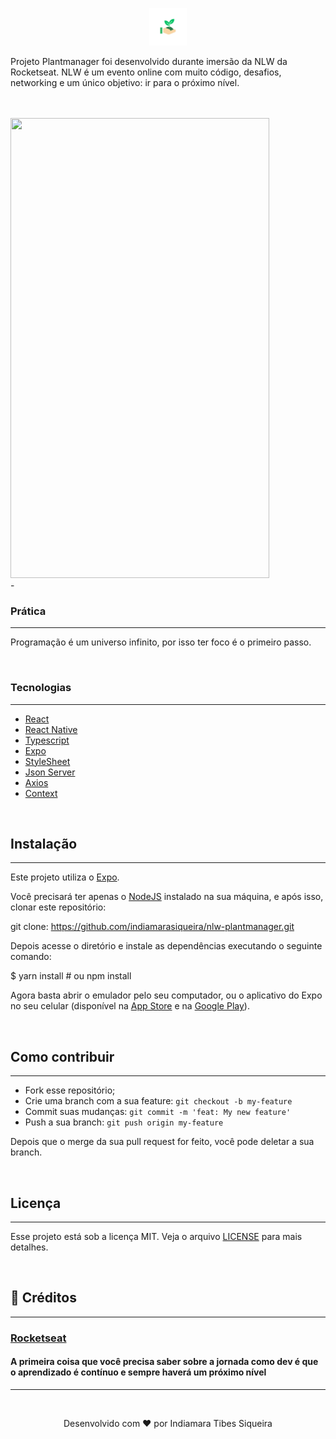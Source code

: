 
<p align="center" justifyContent='center' >
<img src="assets/adaptive-icon.png" width="60" height="60"/>
</p>


Projeto Plantmanager foi desenvolvido durante imersão da NLW da Rocketseat. NLW é um evento online com muito código, desafios, networking e um único objetivo: ir para o próximo nível.  

<br>
<br>


<img src="src/assets/plantmanager.gif" width="414" height="736" />

<br>
-
<br>

### Prática
---
Programação é um universo infinito, por isso ter foco é o primeiro passo.

 <br>

### Tecnologias
---
* [React](https://expo.io/)
* [React Native](https://reactnative.dev/)
* [Typescript](https://www.typescriptlang.org/)
* [Expo](https://expo.io/)
* [StyleSheet](https://reactnative.dev/docs/stylesheet)
* [Json Server](https://github.com/typicode/json-server)
* [Axios](https://github.com/axios/axios)
* [Context](https://pt-br.reactjs.org/docs/context.html)

 <br>

## Instalação
---

Este projeto utiliza o [Expo](https://expo.io/).

Você precisará ter apenas o [NodeJS](https://nodejs.org/en/) instalado na sua máquina, e após isso, clonar este repositório:

git clone: https://github.com/indiamarasiqueira/nlw-plantmanager.git

Depois acesse o diretório e instale as dependências executando o seguinte comando:

$ yarn install # ou npm install


Agora basta abrir o emulador pelo seu computador, ou o aplicativo do Expo no seu celular (disponível na [App Store](https://apps.apple.com/br/app/expo-client/id982107779) e na [Google Play](https://play.google.com/store/apps/details?id=host.exp.exponent&hl=pt_BR)).


<br>

## Como contribuir
---

- Fork esse repositório;
- Crie uma branch com a sua feature: `git checkout -b my-feature`
- Commit suas mudanças: `git commit -m 'feat: My new feature'`
- Push a sua branch: `git push origin my-feature`

Depois que o merge da sua pull request for feito, você pode deletar a sua branch.

<br>

## Licença
---
Esse projeto está sob a licença MIT. Veja o arquivo [LICENSE](LICENSE) para mais detalhes.

<br>

## 🤝 Créditos
---
### [Rocketseat](https://rocketseat.com.br/)
#### A primeira coisa que você precisa saber sobre a jornada como dev é que o aprendizado é contínuo e sempre haverá um próximo nível


---
<br>
<p align="center">
Desenvolvido com ❤️ por Indiamara Tibes Siqueira
</p>

